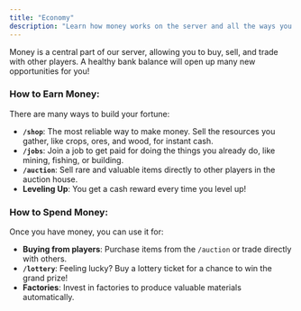 ```yaml
---
title: "Economy"
description: "Learn how money works on the server and all the ways you can earn and spend it. Becoming wealthy is a fun goal for any player!"
---
```


Money is a central part of our server, allowing you to buy, sell, and trade with other players. A healthy bank balance will open up many new opportunities for you!

### How to Earn Money:

There are many ways to build your fortune:

*   **`/shop`**: The most reliable way to make money. Sell the resources you gather, like crops, ores, and wood, for instant cash.
*   **`/jobs`**: Join a job to get paid for doing the things you already do, like mining, fishing, or building.
*   **`/auction`**: Sell rare and valuable items directly to other players in the auction house.
*   **Leveling Up**: You get a cash reward every time you level up!

### How to Spend Money:

Once you have money, you can use it for:

*   **Buying from players**: Purchase items from the `/auction` or trade directly with others.
*   **`/lottery`**: Feeling lucky? Buy a lottery ticket for a chance to win the grand prize!
*   **Factories**: Invest in factories to produce valuable materials automatically.